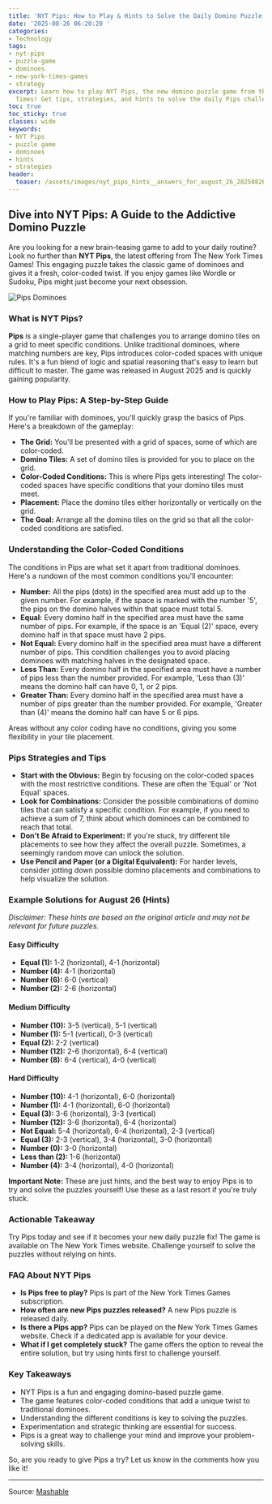 ```yaml
---
title: 'NYT Pips: How to Play & Hints to Solve the Daily Domino Puzzle'
date: '2025-08-26 06:20:20 '
categories:
- Technology
tags:
- nyt-pips
- puzzle-game
- dominoes
- new-york-times-games
- strategy
excerpt: Learn how to play NYT Pips, the new domino puzzle game from the New York
  Times! Get tips, strategies, and hints to solve the daily Pips challenges.
toc: true
toc_sticky: true
classes: wide
keywords:
- NYT Pips
- puzzle game
- dominoes
- hints
- strategies
header:
  teaser: /assets/images/nyt_pips_hints__answers_for_august_26_20250826062019.jpg
---
```


## Dive into NYT Pips: A Guide to the Addictive Domino Puzzle

Are you looking for a new brain-teasing game to add to your daily routine? Look no further than **NYT Pips**, the latest offering from The New York Times Games! This engaging puzzle takes the classic game of dominoes and gives it a fresh, color-coded twist. If you enjoy games like Wordle or Sudoku, Pips might just become your next obsession.

![Pips Dominoes](https://helios-i.mashable.com/imagery/articles/03HesexUVWVfZn36bpUlVGR/hero-image.jpg)

### What is NYT Pips?

**Pips** is a single-player game that challenges you to arrange domino tiles on a grid to meet specific conditions. Unlike traditional dominoes, where matching numbers are key, Pips introduces color-coded spaces with unique rules. It's a fun blend of logic and spatial reasoning that's easy to learn but difficult to master. The game was released in August 2025 and is quickly gaining popularity.

### How to Play Pips: A Step-by-Step Guide

If you're familiar with dominoes, you'll quickly grasp the basics of Pips. Here's a breakdown of the gameplay:

*   **The Grid:** You'll be presented with a grid of spaces, some of which are color-coded.
*   **Domino Tiles:** A set of domino tiles is provided for you to place on the grid.
*   **Color-Coded Conditions:** This is where Pips gets interesting! The color-coded spaces have specific conditions that your domino tiles must meet.
*   **Placement:** Place the domino tiles either horizontally or vertically on the grid.
*   **The Goal:** Arrange all the domino tiles on the grid so that all the color-coded conditions are satisfied.

### Understanding the Color-Coded Conditions

The conditions in Pips are what set it apart from traditional dominoes. Here's a rundown of the most common conditions you'll encounter:

*   **Number:** All the pips (dots) in the specified area must add up to the given number. For example, if the space is marked with the number '5', the pips on the domino halves within that space must total 5.
*   **Equal:** Every domino half in the specified area must have the same number of pips. For example, if the space is an 'Equal (2)' space, every domino half in that space must have 2 pips.
*   **Not Equal:** Every domino half in the specified area must have a different number of pips. This condition challenges you to avoid placing dominoes with matching halves in the designated space.
*   **Less Than:** Every domino half in the specified area must have a number of pips less than the number provided. For example, 'Less than (3)' means the domino half can have 0, 1, or 2 pips.
*   **Greater Than:** Every domino half in the specified area must have a number of pips greater than the number provided. For example, 'Greater than (4)' means the domino half can have 5 or 6 pips.

Areas without any color coding have no conditions, giving you some flexibility in your tile placement.

### Pips Strategies and Tips

*   **Start with the Obvious:** Begin by focusing on the color-coded spaces with the most restrictive conditions. These are often the 'Equal' or 'Not Equal' spaces.
*   **Look for Combinations:** Consider the possible combinations of domino tiles that can satisfy a specific condition. For example, if you need to achieve a sum of 7, think about which dominoes can be combined to reach that total.
*   **Don't Be Afraid to Experiment:** If you're stuck, try different tile placements to see how they affect the overall puzzle. Sometimes, a seemingly random move can unlock the solution.
*   **Use Pencil and Paper (or a Digital Equivalent):** For harder levels, consider jotting down possible domino placements and combinations to help visualize the solution.

### Example Solutions for August 26 (Hints)

*Disclaimer: These hints are based on the original article and may not be relevant for future puzzles.*

#### Easy Difficulty

*   **Equal (1):** 1-2 (horizontal), 4-1 (horizontal)
*   **Number (4):** 4-1 (horizontal)
*   **Number (6):** 6-0 (vertical)
*   **Number (2):** 2-6 (horizontal)

#### Medium Difficulty

*   **Number (10):** 3-5 (vertical), 5-1 (vertical)
*   **Number (1):** 5-1 (vertical), 0-3 (vertical)
*   **Equal (2):** 2-2 (vertical)
*   **Number (12):** 2-6 (horizontal), 6-4 (vertical)
*   **Number (8):** 6-4 (vertical), 4-0 (vertical)

#### Hard Difficulty

*   **Number (10):** 4-1 (horizontal), 6-0 (horizontal)
*   **Number (1):** 4-1 (horizontal), 6-0 (horizontal)
*   **Equal (3):** 3-6 (horizontal), 3-3 (vertical)
*   **Number (12):** 3-6 (horizontal), 6-4 (horizontal)
*   **Not Equal:** 5-4 (horizontal), 6-4 (horizontal), 2-3 (vertical)
*   **Equal (3):** 2-3 (vertical), 3-4 (horizontal), 3-0 (horizontal)
*   **Number (0):** 3-0 (horizontal)
*   **Less than (2):** 1-6 (horizontal)
*   **Number (4):** 3-4 (horizontal), 4-0 (horizontal)

**Important Note:** These are just hints, and the best way to enjoy Pips is to try and solve the puzzles yourself! Use these as a last resort if you're truly stuck.

### Actionable Takeaway

Try Pips today and see if it becomes your new daily puzzle fix! The game is available on The New York Times website. Challenge yourself to solve the puzzles without relying on hints.

### FAQ About NYT Pips

*   **Is Pips free to play?**  Pips is part of the New York Times Games subscription.
*   **How often are new Pips puzzles released?** A new Pips puzzle is released daily.
*   **Is there a Pips app?** Pips can be played on the New York Times Games website. Check if a dedicated app is available for your device.
*   **What if I get completely stuck?** The game offers the option to reveal the entire solution, but try using hints first to challenge yourself.

### Key Takeaways

*   NYT Pips is a fun and engaging domino-based puzzle game.
*   The game features color-coded conditions that add a unique twist to traditional dominoes.
*   Understanding the different conditions is key to solving the puzzles.
*   Experimentation and strategic thinking are essential for success.
*   Pips is a great way to challenge your mind and improve your problem-solving skills.

So, are you ready to give Pips a try? Let us know in the comments how you like it!

---

Source: [Mashable](https://mashable.com/article/pips-nyt-games-hints-answers-easy-medium-hard-august-26)